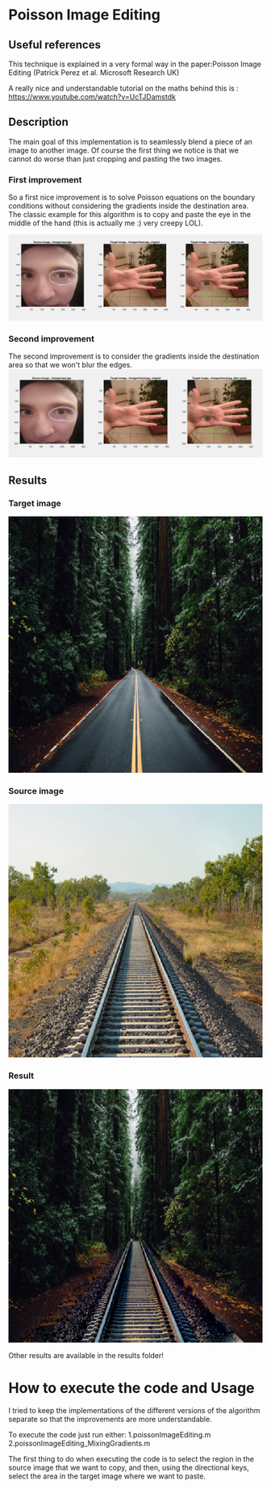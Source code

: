 # Poisson Image Editing

## Useful references

This technique is explained in a very formal way in the paper:Poisson Image Editing (Patrick Perez et al. Microsoft Research UK)

A really nice and understandable tutorial on the maths behind this is : https://www.youtube.com/watch?v=UcTJDamstdk

## Description
The main goal of this implementation is to seamlessly blend a piece of an image to another image. Of course the first thing we notice is that we cannot do worse than just cropping and pasting the two images.

### First improvement
So a first nice improvement is to solve Poisson equations on the boundary conditions without considering the gradients inside the destination area.
The classic example for this algorithm is to copy and paste the eye in the middle of the hand (this is actually me :) very creepy LOL).

![Alt text](./first_attempt.png?raw=true)


### Second improvement
The second improvement is to consider the gradients inside the destination area so that we won't blur the edges.
![Alt text](./second_attempt.png?raw=true)

## Results

### Target image
![Alt text](./results/Screen%20Shot%202018-01-07%20at%2018.53.50.png?raw=true)
### Source image 
![Alt text](./results/Screen%20Shot%202018-01-07%20at%2018.53.56.png?raw=true)
### Result
![Alt text](./results/Screen%20Shot%202018-01-07%20at%2018.53.40.png?raw=true)

Other results are available in the results folder!

# How to execute the code and Usage

I tried to keep the implementations of the different versions of the algorithm separate so that the improvements are more understandable.

To execute the code just run either:
1.poissonImageEditing.m
2.poissonImageEditing_MixingGradients.m

The first thing to do when executing the code is to select the region in the source image that we want to copy, and then, using the directional keys, select the area in the target image where we want to paste.
